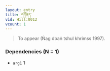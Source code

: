 ```yaml
---
layout: entry
title: དཀོནད་
vid: Hill:0012
vcount: 1
---
```

> To appear (Ṅag dbaṅ tshul khrimss 1997)\.

### Dependencies (N = 1)
* `arg1` 1
